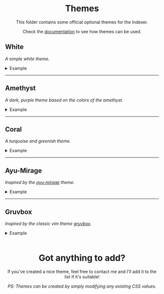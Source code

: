 <h1 align="center">Themes</h1>

<p align="center">This folder contains some official optional themes for the Indexer.</p>
<p align="center">Check the <a href="https://sixem.github.io/eyy-indexer/#/config?id=style">documentation</a> to see how themes can be used.</p>

## White

_A simple white theme._

<details>
<summary>Example</summary>
<br>
<img src="https://user-images.githubusercontent.com/20270765/194732001-be63808d-0ea3-44f4-92c6-e7212f6da0f1.png"/>
</details>

---

## Amethyst

_A dark, purple theme based on the colors of the amethyst._

<details>
<summary>Example</summary>
<br>
<img src="https://user-images.githubusercontent.com/20270765/194732093-50c342d9-fa1c-4250-ae8e-700c07ab97a8.png"/>
</details>

---

## Coral

_A turquoise and greenish theme._

<details>
<summary>Example</summary>
<br>
<img src="https://user-images.githubusercontent.com/20270765/194732059-8ebe1ed7-4a9e-4d95-a670-5d59fa22b83d.png"/>
</details>


---

## Ayu-Mirage

_Inspired by the [ayu-mirage](https://github.com/ayu-theme/ayu-colors) theme._

<details>
<summary>Example</summary>
<br>
<img src="https://user-images.githubusercontent.com/20270765/194732069-494bec9d-0354-454d-ba26-a62b93371296.png"/>
</details>

---

## Gruvbox

_Inspired by the classic vim theme [gruvbox](https://github.com/morhetz/gruvbox)._

<details>
<summary>Example</summary>
<br>
<img src="https://user-images.githubusercontent.com/20270765/194732076-cd107582-0033-455f-8e53-e24fd8a27e07.png"/>
</details>


<br />

<h1 align="center">Got anything to add?</h1>

<p align="center">If you've created a nice theme, feel free to contact me and I'll add it to the list if it's suitable!</p>
<p align="center"><i>PS: Themes can be created by simply modifying any existing CSS values.</i></p>
